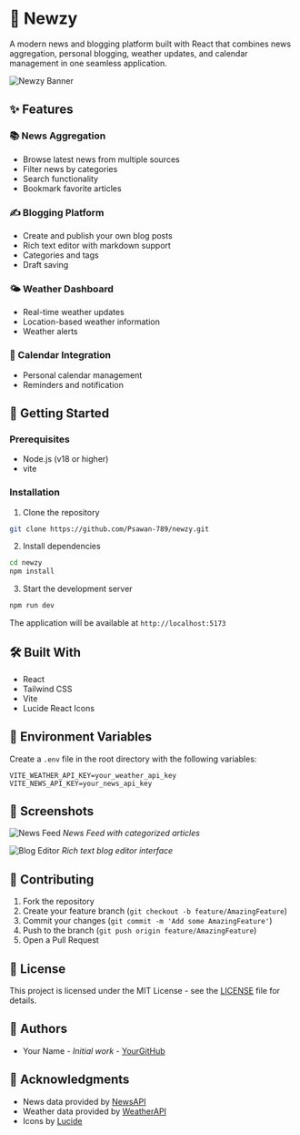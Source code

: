 # 📰 Newzy

A modern news and blogging platform built with React that combines news aggregation, personal blogging, weather updates, and calendar management in one seamless application.

![Newzy Banner](https://images.unsplash.com/photo-1504711434969-e33886168f5c?auto=format&fit=crop&q=80&w=1200&h=400)

## ✨ Features

### 📚 News Aggregation
- Browse latest news from multiple sources
- Filter news by categories
- Search functionality
- Bookmark favorite articles

### ✍️ Blogging Platform
- Create and publish your own blog posts
- Rich text editor with markdown support
- Categories and tags
- Draft saving

### 🌤️ Weather Dashboard
- Real-time weather updates
- Location-based weather information
- Weather alerts

### 📅 Calendar Integration
- Personal calendar management
- Reminders and notification

## 🚀 Getting Started

### Prerequisites
- Node.js (v18 or higher)
- vite

### Installation

1. Clone the repository
```bash
git clone https://github.com/Psawan-789/newzy.git
```

2. Install dependencies
```bash
cd newzy
npm install
```

3. Start the development server
```bash
npm run dev
```

The application will be available at `http://localhost:5173`

## 🛠️ Built With
- React
- Tailwind CSS
- Vite
- Lucide React Icons

## 📝 Environment Variables

Create a `.env` file in the root directory with the following variables:

```env
VITE_WEATHER_API_KEY=your_weather_api_key
VITE_NEWS_API_KEY=your_news_api_key
```

## 📱 Screenshots

![News Feed](https://images.unsplash.com/photo-1495020689067-958852a7765e?auto=format&fit=crop&q=80&w=600&h=400)
*News Feed with categorized articles*

![Blog Editor](https://images.unsplash.com/photo-1486312338219-ce68d2c6f44d?auto=format&fit=crop&q=80&w=600&h=400)
*Rich text blog editor interface*

## 🤝 Contributing

1. Fork the repository
2. Create your feature branch (`git checkout -b feature/AmazingFeature`)
3. Commit your changes (`git commit -m 'Add some AmazingFeature'`)
4. Push to the branch (`git push origin feature/AmazingFeature`)
5. Open a Pull Request

## 📄 License

This project is licensed under the MIT License - see the [LICENSE](LICENSE) file for details.

## 👥 Authors

- Your Name - *Initial work* - [YourGitHub](https://github.com/yourusername)

## 🙏 Acknowledgments

- News data provided by [NewsAPI](https://newsapi.org/)
- Weather data provided by [WeatherAPI](https://www.weatherapi.com/)
- Icons by [Lucide](https://lucide.dev/)